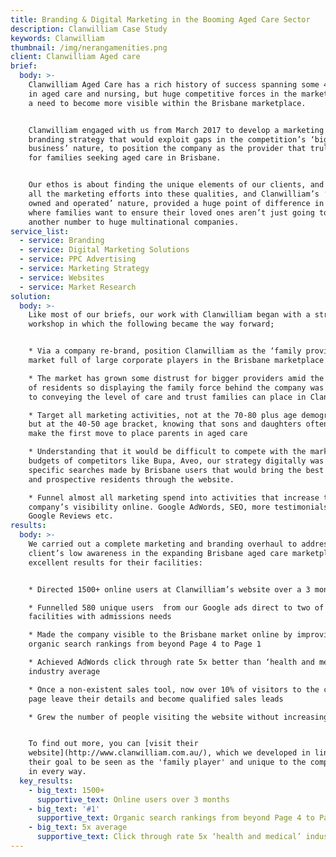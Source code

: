 ```yaml
---
title: Branding & Digital Marketing in the Booming Aged Care Sector
description: Clanwilliam Case Study
keywords: Clanwilliam
thumbnail: /img/nerangamenities.png
client: Clanwilliam Aged care
brief:
  body: >-
    Clanwilliam Aged Care has a rich history of success spanning some 40 years
    in aged care and nursing, but huge competitive forces in the market created
    a need to become more visible within the Brisbane marketplace.


    Clanwilliam engaged with us from March 2017 to develop a marketing and
    branding strategy that would exploit gaps in the competition’s ‘big
    business’ nature, to position the company as the provider that truly ‘cares’
    for families seeking aged care in Brisbane.


    Our ethos is about finding the unique elements of our clients, and pouring
    all the marketing efforts into these qualities, and Clanwilliam’s ‘family
    owned and operated’ nature, provided a huge point of difference in a market
    where families want to ensure their loved ones aren’t just going to be
    another number to huge multinational companies.
service_list:
  - service: Branding
  - service: Digital Marketing Solutions
  - service: PPC Advertising
  - service: Marketing Strategy
  - service: Websites
  - service: Market Research
solution:
  body: >-
    Like most of our briefs, our work with Clanwilliam began with a strategy
    workshop in which the following became the way forward;


    * Via a company re-brand, position Clanwilliam as the ‘family provider’ in a
    market full of large corporate players in the Brisbane marketplace

    * The market has grown some distrust for bigger providers amid the treatment
    of residents so displaying the family force behind the company was crucial
    to conveying the level of care and trust families can place in Clanwilliam

    * Target all marketing activities, not at the 70-80 plus age demographic,
    but at the 40-50 age bracket, knowing that sons and daughters often have to
    make the first move to place parents in aged care

    * Understanding that it would be difficult to compete with the marketing
    budgets of competitors like Bupa, Aveo, our strategy digitally was to target
    specific searches made by Brisbane users that would bring the best results
    and prospective residents through the website.

    * Funnel almost all marketing spend into activities that increase the
    company’s visibility online. Google AdWords, SEO, more testimonials on
    Google Reviews etc.
results:
  body: >-
    We carried out a complete marketing and branding overhaul to address the
    client’s low awareness in the expanding Brisbane aged care marketplace, with
    excellent results for their facilities:


    * Directed 1500+ online users at Clanwilliam’s website over a 3 month period

    * Funnelled 580 unique users  from our Google ads direct to two of their
    facilities with admissions needs

    * Made the company visible to the Brisbane market online by improving
    organic search rankings from beyond Page 4 to Page 1 

    * Achieved AdWords click through rate 5x better than ‘health and medical’
    industry average

    * Once a non-existent sales tool, now over 10% of visitors to the contact
    page leave their details and become qualified sales leads

    * Grew the number of people visiting the website without increasing $$$


    To find out more, you can [visit their
    website](http://www.clanwilliam.com.au/), which we developed in line with
    their goal to be seen as the 'family player' and unique to the competition
    in every way.
  key_results:
    - big_text: 1500+
      supportive_text: Online users over 3 months
    - big_text: '#1'
      supportive_text: Organic search rankings from beyond Page 4 to Page 1
    - big_text: 5x average
      supportive_text: Click through rate 5x ‘health and medical’ industry average
---
```


